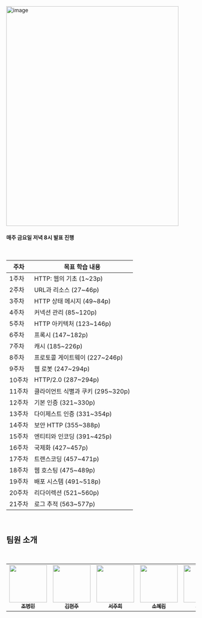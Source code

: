 <img width="458" height="585" alt="image" src="https://github.com/user-attachments/assets/938f19a5-ee7c-4064-a6f6-fe1affd25e13" />

<br/>

#### 매주 금요일 저녁 8시 발표 진행

<br/>

| 주차 | 목표 학습 내용                    |
| -------- | --------------------------------- |
| 1주차    | HTTP: 웹의 기초 (1~23p)           |
| 2주차    | URL과 리소스 (27~46p)             |
| 3주차    | HTTP 상태 메시지 (49~84p)         |
| 4주차    | 커넥션 관리 (85~120p)             |
| 5주차    | HTTP 아키텍처 (123~146p)          |
| 6주차    | 프록시 (147~182p)                 |
| 7주차    | 캐시 (185~226p)                   |
| 8주차    | 프로토콜 게이트웨이 (227~246p)    |
| 9주차    | 웹 로봇 (247~294p)                |
| 10주차   | HTTP/2.0 (287~294p)               |
| 11주차   | 클라이언트 식별과 쿠키 (295~320p) |
| 12주차   | 기본 인증 (321~330p)              |
| 13주차   | 다이제스트 인증 (331~354p)        |
| 14주차   | 보안 HTTP (355~388p)              |
| 15주차   | 엔티티와 인코딩 (391~425p)        |
| 16주차   | 국제화 (427~457p)                 |
| 17주차   | 트랜스코딩 (457~471p)             |
| 18주차   | 웹 호스팅 (475~489p)              |
| 19주차   | 배포 시스템 (491~518p)            |
| 20주차   | 리다이렉션 (521~560p)             |
| 21주차   | 로그 추적 (563~577p)              |

<br/>

## 팀원 소개

<br/>

<table>
  <tbody>
    <tr>
      <td align="center"><a href="https://github.com/merrybmc"><img src="https://avatars.githubusercontent.com/u/65064563?v=4" width="100px;" alt=""/><br /><sub><b>조병민</b></sub></a><br /></td>
      <td align="center"><a href="https://github.com/kkhhjjoo"><img src="https://avatars.githubusercontent.com/u/94750692?v=4" width="100px;" alt=""/><br /><sub><b>김현주</b></sub></a><br /></td>
      <td align="center"><a href="https://github.com/tjwngml"><img src="https://avatars.githubusercontent.com/u/226293705?v=4" width="100px;" alt=""/><br /><sub><b>서주희</b></sub></a><br /></td>
      <td align="center"><a href="https://github.com/sohyerim-dev"><img src="https://avatars.githubusercontent.com/u/226252533?v=4" width="100px;" alt=""/><br /><sub><b>소혜림</b></sub></a><br /></td>
      <td align="center"><a href="https://github.com/rawonax"><img src="https://avatars.githubusercontent.com/u/197349476?v=4" width="100px;" alt=""/><br /><sub><b>박제나</b></sub></a><br /></td>
     </tr>
  </tbody>
</table>
